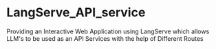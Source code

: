 # LangServe_API_service
Providing an Interactive Web Application using LangServe which allows LLM's to be used as an API Services with the help of Different Routes
